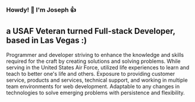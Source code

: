 ### Howdy! 🤠 I'm Joseph 👍

## a USAF Veteran turned Full-stack Developer, based in Las Vegas :)

Programmer and developer striving to enhance the knowledge and skills required for the craft by creating solutions and solving problems. While serving in the United States Air Force, utilized life experiences to learn and teach to better one's life and others. Exposure to providing customer service, products and services, technical support, and working in multiple team environments for web development. Adaptable to any changes in technologies to solve emerging problems with persistence and flexibility.

